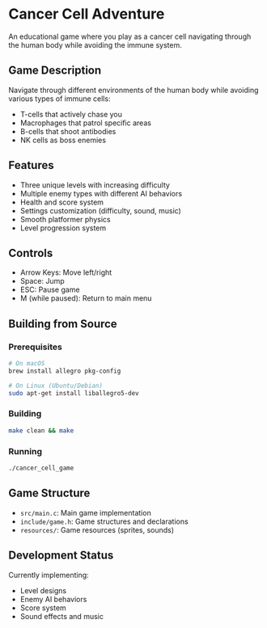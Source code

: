 # Cancer Cell Adventure

An educational game where you play as a cancer cell navigating through the human body while avoiding the immune system.

## Game Description
Navigate through different environments of the human body while avoiding various types of immune cells:
- T-cells that actively chase you
- Macrophages that patrol specific areas
- B-cells that shoot antibodies
- NK cells as boss enemies

## Features
- Three unique levels with increasing difficulty
- Multiple enemy types with different AI behaviors
- Health and score system
- Settings customization (difficulty, sound, music)
- Smooth platformer physics
- Level progression system

## Controls
- Arrow Keys: Move left/right
- Space: Jump
- ESC: Pause game
- M (while paused): Return to main menu

## Building from Source

### Prerequisites
```bash
# On macOS
brew install allegro pkg-config

# On Linux (Ubuntu/Debian)
sudo apt-get install liballegro5-dev
```

### Building
```bash
make clean && make
```

### Running
```bash
./cancer_cell_game
```

## Game Structure
- `src/main.c`: Main game implementation
- `include/game.h`: Game structures and declarations
- `resources/`: Game resources (sprites, sounds)

## Development Status
Currently implementing:
- Level designs
- Enemy AI behaviors
- Score system
- Sound effects and music